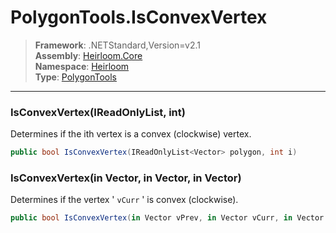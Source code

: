 # PolygonTools.IsConvexVertex

> **Framework**: .NETStandard,Version=v2.1  
> **Assembly**: [Heirloom.Core][0]  
> **Namespace**: [Heirloom][0]  
> **Type**: [PolygonTools][1]

--------------------------------------------------------------------------------

### IsConvexVertex(IReadOnlyList<Vector>, int)

Determines if the ith vertex is a convex (clockwise) vertex.

```cs
public bool IsConvexVertex(IReadOnlyList<Vector> polygon, int i)
```

### IsConvexVertex(in Vector, in Vector, in Vector)

Determines if the vertex ' `vCurr` ' is convex (clockwise).

```cs
public bool IsConvexVertex(in Vector vPrev, in Vector vCurr, in Vector vNext)
```

[0]: ../Heirloom.Core.md
[1]: Heirloom.PolygonTools.md
